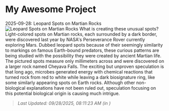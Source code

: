# My Awesome Project

<!-- APOD Start -->
2025-09-28: Leopard Spots on Martian Rocks
![Leopard Spots on Martian Rocks](https://apod.nasa.gov/apod/image/2509/LeopardSpots_Perseverance_960.jpg)
What is creating these unusual spots? Light-colored spots on Martian rocks, each surrounded by a dark border, were discovered last year by NASA's Perseverance Rover currently exploring Mars.  Dubbed leopard spots because of their seemingly similarity to markings on famous Earth-bound predators, these curious patterns are being studied with the possibility they were created by ancient Martian life.  The pictured spots measure only millimeters across and were discovered on a larger rock named Cheyava Falls.  The exciting but unproven speculation is that long ago, microbes generated energy with chemical reactions that turned rock from red to white while leaving a dark biosignature ring, like some similarly appearing spots on Earth rocks. Although other non-biological explanations have not been ruled out,  speculation focusing on this potential biological origin is causing much intrigue.
> _Last Updated: 09/28/2025, 08:11:23 AM (in )_
<!-- APOD End -->
